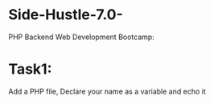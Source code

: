 # Side-Hustle-7.0-
PHP Backend Web Development Bootcamp:

# Task1:
Add a PHP file, Declare your name as a variable and echo it 